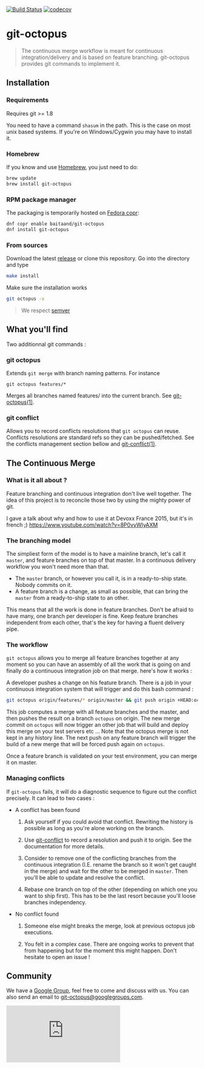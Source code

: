 [![Build Status](https://travis-ci.org/lesfurets/git-octopus.svg?branch=master)](https://travis-ci.org/lesfurets/git-octopus)
[![codecov](https://codecov.io/gh/lesfurets/git-octopus/branch/master/graph/badge.svg)](https://codecov.io/gh/lesfurets/git-octopus)

# git-octopus
>The continuous merge workflow is meant for continuous integration/delivery and is based on feature branching. git-octopus provides git commands to implement it.

## Installation

### Requirements
Requires git >= 1.8

You need to have a command `shasum` in the path. This is the case on most unix based systems. If you're on Windows/Cygwin you may have to install it.

### Homebrew
If you know and use [Homebrew](http://brew.sh), you just need to do:
```bash
brew update
brew install git-octopus
```
### RPM package manager

The packaging is temporarily hosted on [Fedora copr](https://copr.fedorainfracloud.org/coprs/baitaand/git-octopus/build/484097/):

```bash
dnf copr enable baitaand/git-octopus
dnf install git-octopus
```

### From sources
Download the latest [release](https://github.com/lesfurets/git-octopus/releases/latest) or clone this repository. Go into the directory and type
```bash
make install
```

Make sure the installation works
```bash
git octopus -v
```

>We respect [semver](http://semver.org/)

## What you'll find
Two additionnal git commands : 

### git octopus
Extends `git merge` with branch naming patterns. For instance
```
git octopus features/*
```
Merges all branches named features/ into the current branch.
See [git-octopus(1)](http://lesfurets.github.io/git-octopus/doc/git-octopus.html).

### git conflict
Allows you to record conflicts resolutions that `git octopus` can reuse.
Conflicts resolutions are standard refs so they can be pushed/fetched.
See the conflicts management section bellow and [git-conflict(1)](http://lesfurets.github.io/git-octopus/doc/git-conflict.html).

## The Continuous Merge

### What is it all about ?
Feature branching and continuous integration don't live well together. The idea of this project is to reconcile those two by using the mighty power of git.

I gave a talk about why and how to use it at Devoxx France 2015, but it's in french ;) https://www.youtube.com/watch?v=8P0vyWIyAXM

### The branching model
The simpliest form of the model is to have a mainline branch, let's call it `master`, and feature branches on top of that master. In a continuous delivery workflow you won't need more than that. 

* The `master` branch, or however you call it, is in a ready-to-ship state. Nobody commits on it.
* A feature branch is a change, as small as possible, that can bring the `master` from a ready-to-ship state to an other.

This means that all the work is done in feature branches. Don't be afraid to have many, one branch per developer is fine. Keep feature branches independent from each other, that's the key for having a fluent delivery pipe.

### The workflow
`git octopus` allows you to merge all feature branches together at any moment so you can have an assembly of all the work that is going on and finally do a continuous integration job on that merge. here's how it works : 

A developer pushes a change on his feature branch. There is a job in your continuous integration system that will trigger and do this bash command :

```bash
git octopus origin/features/* origin/master && git push origin +HEAD:octopus
```
This job computes a merge with all feature branches and the master, and then pushes the result on a branch `octopus` on origin. 
The new merge commit on `octopus` will now trigger an other job that will build and deploy this merge on your test servers etc ...
Note that the octopus merge is not kept in any history line. The next push on any feature branch will trigger the build of a new merge that will be forced push again on `octopus`.

Once a feature branch is validated on your test environment, you can merge it on master.

### Managing conflicts
If `git-octopus` fails, it will do a diagnostic sequence to figure out the conflict precisely. It can lead to two cases : 

* A conflict has been found

	1. Ask yourself if you could avoid that conflict. Rewriting the history is possible as long as you're alone working on the branch. 

	2. Use [git-conflict](http://lesfurets.github.io/git-octopus/doc/git-conflict.html) to record a resolution and push it to origin. See the documentation for more details.

	3. Consider to remove one of the conflicting branches from the continuous integration (I.E. rename the branch so it won't get caught in the merge) and wait for the other to be merged in `master`. Then you'll be able to update and resolve the conflict.

	4. Rebase one branch on top of the other (depending on which one you want to ship first). This has to be the last resort because you'll loose branches independency.

* No conflict found

	1. Someone else might breaks the merge, look at previous octopus job executions.

	2. You felt in a complex case. There are ongoing works to prevent that from happening but for the moment this might happen. Don't hesitate to open an issue !

## Community

We have a [Google Group](https://groups.google.com/forum/#!forum/git-octopus), feel free to come and discuss with us. You can also send an email to git-octopus@googlegroups.com.

[![Analytics](https://ga-beacon.appspot.com/UA-79856083-1/README.md?pixel&useReferrer)](https://github.com/igrigorik/ga-beacon)
